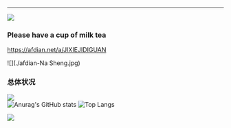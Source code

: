 ---
![](https://count.getloli.com/get/@aedelnz?theme=gelbooru)

### Please have a cup of milk tea
https://afdian.net/a/JIXIEJIDIGUAN

![](./afdian-Na Sheng.jpg)
### 总体状况
![](https://komarev.com/ghpvc/?username=aedelnz)  
![Anurag's GitHub stats](https://github-readme-stats.vercel.app/api?username=aedelnz&show_icons=true&icon_color=990000&title_color=990000)
![Top Langs](https://github-readme-stats.vercel.app/api/top-langs/?username=aedelnz&layout=compact)

![](https://github-readme-activity-graph.cyclic.app/graph?username=aedelnz&theme=dracula)



